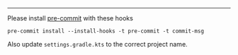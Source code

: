 ---
Please install [pre-commit](https://pre-commit.com) with these hooks

`pre-commit install --install-hooks -t pre-commit -t commit-msg`

Also update `settings.gradle.kts` to the correct project name.
